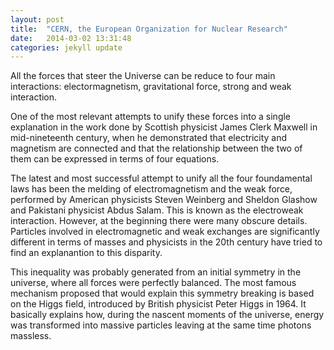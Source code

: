 ```yaml
---
layout: post
title:  "CERN, the European Organization for Nuclear Research"
date:   2014-03-02 13:31:48
categories: jekyll update
---
```


All the forces that steer the Universe can be reduce to four main interactions: 
electormagnetism, gravitational force, strong and weak interaction. 

One of the
most relevant attempts to unify these forces into a single explanation in the work
done by Scottish physicist James Clerk Maxwell in mid-nineteenth century, when
he demonstrated that electricity and magnetism are connected and that the relationship
between the two of them can be expressed in terms of four equations.  

The latest and most successful attempt to unify all the four foundamental laws
has been the melding of electromagnetism and the weak force, performed by American
physicists Steven Weinberg and Sheldon Glashow and Pakistani physicist Abdus Salam.
This is known as the electroweak interaction. However, at the beginning there
were many obscure details. Particles involved in electromagnetic and weak exchanges
are significantly different in terms of masses and physicists in the 20th century
have tried to find an explanantion to this disparity. 


This inequality was probably generated from an initial symmetry in the universe, 
where all forces were perfectly balanced. The most famous mechanism proposed 
that would explain this symmetry breaking is based on the Higgs field, 
introduced by British physicist Peter Higgs in 1964. It basically explains how,
during the nascent moments of the universe, energy was transformed into massive 
particles leaving at the same time photons massless.

[jekyll-gh]: https://github.com/mojombo/jekyll
[jekyll]:    http://jekyllrb.com

